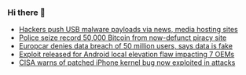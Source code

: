 ### Hi there 👋

<!--START_SECTION:feed-->
* [Hackers push USB malware payloads via news, media hosting sites](https://www.bleepingcomputer.com/news/security/hackers-push-usb-malware-payloads-via-news-media-hosting-sites/)
* [Police seize record 50,000 Bitcoin from now-defunct piracy site](https://www.bleepingcomputer.com/news/legal/police-seize-record-50-000-bitcoin-from-now-defunct-piracy-site/)
* [Europcar denies data breach of 50 million users, says data is fake](https://www.bleepingcomputer.com/news/security/europcar-denies-data-breach-of-50-million-users-says-data-is-fake/)
* [Exploit released for Android local elevation flaw impacting 7 OEMs](https://www.bleepingcomputer.com/news/security/exploit-released-for-android-local-elevation-flaw-impacting-7-oems/)
* [CISA warns of patched iPhone kernel bug now exploited in attacks](https://www.bleepingcomputer.com/news/security/cisa-warns-of-patched-iphone-kernel-bug-now-exploited-in-attacks/)
<!--END_SECTION:feed-->

<!--
**frankenk/frankenk** is a ✨ _special_ ✨ repository because its `README.md` (this file) appears on your GitHub profile.

Here are some ideas to get you started:

- 🔭 I’m currently working on ...
- 🌱 I’m currently learning ...
- 👯 I’m looking to collaborate on ...
- 🤔 I’m looking for help with ...
- 💬 Ask me about ...
- 📫 How to reach me: ...
- 😄 Pronouns: ...
- ⚡ Fun fact: ...
-->



